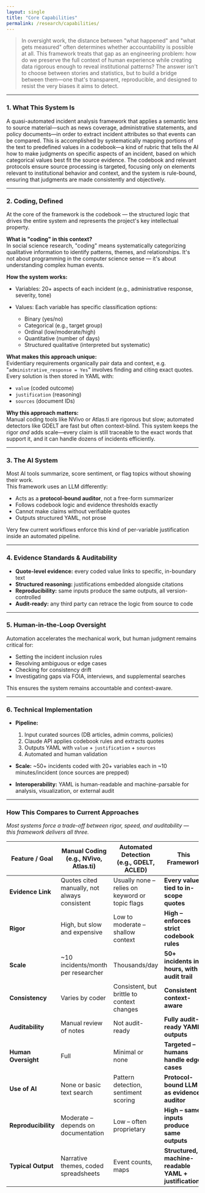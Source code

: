 ```yaml
---
layout: single
title: "Core Capabilities"
permalink: /research/capabilities/
---
```


> In oversight work, the distance between "what happened" and "what gets measured" often determines whether accountability is possible at all. This framework treats that gap as an engineering problem: how do we preserve the full context of human experience while creating data rigorous enough to reveal institutional patterns? The answer isn't to choose between stories and statistics, but to build a bridge between them—one that's transparent, reproducible, and designed to resist the very biases it aims to detect.

---

### 1. What This System Is
A quasi-automated incident analysis framework that applies a semantic lens to source material—such as news coverage, administrative statements, and policy documents—in order to extract incident attributes so that events can be compared. This is accomplished by systematically mapping portions of the text to predefined values in a codebook—a kind of rubric that tells the AI how to make judgments on specific aspects of an incident, based on which categorical values best fit the source evidence. The codebook and relevant protocols ensure source processing is targeted, focusing only on elements relevant to institutional behavior and context, and the system is rule-bound, ensuring that judgments are made consistently and objectively.


---

### 2. Coding, Defined

At the core of the framework is the codebook — the structured logic that drives the entire system and represents the project's key intellectual property.

**What is "coding" in this context?**  
In social science research, "coding" means systematically categorizing qualitative information to identify patterns, themes, and relationships. It's not about programming in the computer science sense — it's about understanding complex human events.

**How the system works:**

- Variables: 20+ aspects of each incident (e.g., administrative response, severity, tone)
- Values: Each variable has specific classification options:

  - Binary (yes/no)
  - Categorical (e.g., target group)
  - Ordinal (low/moderate/high)
  - Quantitative (number of days)
  - Structured qualitative (interpreted but systematic)

**What makes this approach unique:**  
Evidentiary requirements organically pair data and context, e.g. "`administrative_response = Yes`" involves finding and citing exact quotes. Every solution is then stored in YAML with:

  - `value` (coded outcome)
  - `justification` (reasoning)
  - `sources` (document IDs)

**Why this approach matters:**  
Manual coding tools like NVivo or Atlas.ti are rigorous but slow; automated detectors like GDELT are fast but often context-blind. This system keeps the rigor *and* adds scale—every claim is still traceable to the exact words that support it, and it can handle dozens of incidents efficiently. 






---

### 3. The AI System
Most AI tools summarize, score sentiment, or flag topics without showing their work.  
This framework uses an LLM differently:

- Acts as a **protocol-bound auditor**, not a free-form summarizer  
- Follows codebook logic and evidence thresholds exactly  
- Cannot make claims without verifiable quotes  
- Outputs structured YAML, not prose

Very few current workflows enforce this kind of per-variable justification inside an automated pipeline.

---

### 4. Evidence Standards & Auditability
- **Quote-level evidence:** every coded value links to specific, in-boundary text  
- **Structured reasoning:** justifications embedded alongside citations  
- **Reproducibility:** same inputs produce the same outputs, all version-controlled  
- **Audit-ready:** any third party can retrace the logic from source to code

---

### 5. Human-in-the-Loop Oversight
Automation accelerates the mechanical work, but human judgment remains critical for:

- Setting the incident inclusion rules  
- Resolving ambiguous or edge cases  
- Checking for consistency drift  
- Investigating gaps via FOIA, interviews, and supplemental searches  

This ensures the system remains accountable and context-aware.

---

### 6. Technical Implementation
- **Pipeline:**  
  1. Input curated sources (DB articles, admin comms, policies)  
  2. Claude API applies codebook rules and extracts quotes  
  3. Outputs YAML with `value` + `justification` + `sources`  
  4. Automated and human validation  

- **Scale:** ~50+ incidents coded with 20+ variables each in ~10 minutes/incident (once sources are prepped)  
- **Interoperability:** YAML is human-readable and machine-parsable for analysis, visualization, or external audit

---

### How This Compares to Current Approaches
*Most systems force a trade-off between rigor, speed, and auditability — this framework delivers all three.*

| Feature / Goal | **Manual Coding** (e.g., NVivo, Atlas.ti) | **Automated Detection** (e.g., GDELT, ACLED) | **This Framework** |
|----------------|------------------------------------------|----------------------------------------------|--------------------|
| **Evidence Link** | Quotes cited manually, not always consistent | Usually none – relies on keyword or topic flags | **Every value tied to in-scope quotes** |
| **Rigor** | High, but slow and expensive | Low to moderate – shallow context | **High – enforces strict codebook rules** |
| **Scale** | ~10 incidents/month per researcher | Thousands/day | **50+ incidents in hours, with audit trail** |
| **Consistency** | Varies by coder | Consistent, but brittle to context changes | **Consistent + context-aware** |
| **Auditability** | Manual review of notes | Not audit-ready | **Fully audit-ready YAML outputs** |
| **Human Oversight** | Full | Minimal or none | **Targeted – humans handle edge cases** |
| **Use of AI** | None or basic text search | Pattern detection, sentiment scoring | **Protocol-bound LLM as evidence auditor** |
| **Reproducibility** | Moderate – depends on documentation | Low – often proprietary | **High – same inputs produce same outputs** |
| **Typical Output** | Narrative themes, coded spreadsheets | Event counts, maps | **Structured, machine-readable YAML + justifications** |
